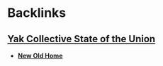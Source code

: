 
# Backlinks
## [Yak Collective State of the Union](<Yak Collective State of the Union.md>)
- [**New Old Home**](<**New Old Home**.md>)

